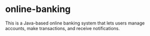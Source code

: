 # online-banking
This is a Java-based online banking system that lets users manage accounts, make transactions, and receive notifications.
